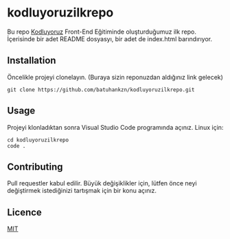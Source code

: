 # kodluyoruzilkrepo
Bu repo [Kodluyoruz](https://www.kodluyoruz.org/) Front-End Eğitiminde oluşturduğumuz ilk repo. İçerisinde bir adet README dosyasyı, bir adet de index.html barındırıyor.


## Installation
 Öncelikle projeyi clonelayın. (Buraya sizin reponuzdan aldığınız link gelecek)

 ```
 git clone https://github.com/batuhankzn/kodluyoruzilkrepo.git
 ```

## Usage


Projeyi klonladıktan sonra Visual Studio Code programında açınız.
Linux için:



```
cd kodluyoruzilkrepo
code . 
```


## Contributing

Pull requestler kabul edilir. Büyük değişiklikler için, lütfen önce neyi değiştirmek istediğinizi tartışmak için bir konu açınız.



## Licence


[MIT](https://github.com/batuhankzn/kodluyoruzilkrepo/blob/main/LICENSE)
